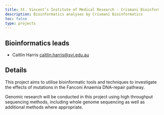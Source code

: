 ```yaml
---
title: St. Vincent’s Institute of Medical Research - Crismani Bioinformatics
description: Bioinformatics analyses by Crismani Bioinformatics
toc: false
type: projects
---
```


## Bioinformatics leads

- Caitlin Harris <caitlin.harris@svi.edu.au>


## Details

This project aims to utilise bioinformatic tools and techniques to investigate the effects of mutations in the Fanconi Anaemia DNA-repair pathway. 

Genomic research will be conducted in this project using high throughput sequencing methods, including whole genome sequencing as well as additional methods where appropriate.

